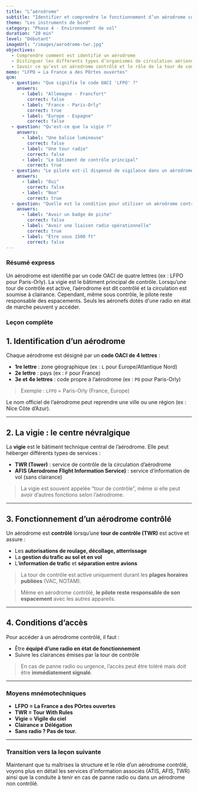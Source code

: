 ```yaml
---
title: "L’aérodrome"
subtitle: "Identifier et comprendre le fonctionnement d’un aérodrome contrôlé"
theme: "Les instruments de bord"
category: "Phase 4 - Environnement de vol"
duration: "20 min"
level: "Débutant"
imageUrl: "/images/aerodrome-twr.jpg"
objectives:
  - Comprendre comment est identifié un aérodrome
  - Distinguer les différents types d’organismes de circulation aérienne
  - Savoir ce qu’est un aérodrome contrôlé et le rôle de la tour de contrôle
memo: "LFPO = La France a des POrtes ouvertes"
qcm:
  - question: "Que signifie le code OACI 'LFPO' ?"
    answers:
      - label: "Allemagne - Francfort"
        correct: false
      - label: "France - Paris-Orly"
        correct: true
      - label: "Europe - Espagne"
        correct: false
  - question: "Qu'est-ce que la vigie ?"
    answers:
      - label: "Une balise lumineuse"
        correct: false
      - label: "Une tour radio"
        correct: false
      - label: "Le bâtiment de contrôle principal"
        correct: true
  - question: "Le pilote est-il dispensé de vigilance dans un aérodrome contrôlé ?"
    answers:
      - label: "Oui"
        correct: false
      - label: "Non"
        correct: true
  - question: "Quelle est la condition pour utiliser un aérodrome contrôlé ?"
    answers:
      - label: "Avoir un badge de piste"
        correct: false
      - label: "Avoir une liaison radio opérationnelle"
        correct: true
      - label: "Être sous 1500 ft"
        correct: false
---
```


### Résumé express

Un aérodrome est identifié par un code OACI de quatre lettres (ex : LFPO pour Paris-Orly). La vigie est le bâtiment principal de contrôle. Lorsqu’une tour de contrôle est active, l’aérodrome est dit contrôlé et la circulation est soumise à clairance. Cependant, même sous contrôle, le pilote reste responsable des espacements. Seuls les aéronefs dotés d'une radio en état de marche peuvent y accéder.

### Leçon complète

## 1. Identification d’un aérodrome

Chaque aérodrome est désigné par un **code OACI de 4 lettres** :

- **1re lettre** : zone géographique (ex : `L` pour Europe/Atlantique Nord)
- **2e lettre** : pays (ex : `F` pour France)
- **3e et 4e lettres** : code propre à l’aérodrome (ex : `PO` pour Paris-Orly)

> Exemple : `LFPO` = Paris-Orly (France, Europe)

Le nom officiel de l’aérodrome peut reprendre une ville ou une région (ex : Nice Côte d’Azur).

---

## 2. La vigie : le centre névralgique

La **vigie** est le bâtiment technique central de l’aérodrome. Elle peut héberger différents types de services :

- **TWR (Tower)** : service de contrôle de la circulation d’aérodrome
- **AFIS (Aerodrome Flight Information Service)** : service d’information de vol (sans clairance)

> La vigie est souvent appelée “tour de contrôle”, même si elle peut avoir d’autres fonctions selon l’aérodrome.

---

## 3. Fonctionnement d’un aérodrome contrôlé

Un aérodrome est **contrôlé** lorsqu’une **tour de contrôle (TWR)** est active et assure :

- Les **autorisations de roulage, décollage, atterrissage**
- La **gestion du trafic au sol et en vol**
- L’**information de trafic** et **séparation entre avions**

> La tour de contrôle est active uniquement durant les **plages horaires publiées** (VAC, NOTAM).

> Même en aérodrome contrôlé, **le pilote reste responsable de son espacement** avec les autres appareils.

---

## 4. Conditions d’accès

Pour accéder à un aérodrome contrôlé, il faut :

- Être **équipé d’une radio en état de fonctionnement**
- Suivre les clairances émises par la tour de contrôle

> En cas de panne radio ou urgence, l’accès peut être toléré mais doit être **immédiatement signalé**.

---

### Moyens mnémotechniques

- **LFPO = La France a des POrtes ouvertes**
- **TWR = Tour With Rules**
- **Vigie = Vigile du ciel**
- **Clairance ≠ Délégation**
- **Sans radio ? Pas de tour.**

---

### Transition vers la leçon suivante

Maintenant que tu maîtrises la structure et le rôle d’un aérodrome contrôlé, voyons plus en détail les services d'information associés (ATIS, AFIS, TWR) ainsi que la conduite à tenir en cas de panne radio ou dans un aérodrome non contrôlé.
